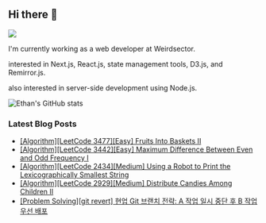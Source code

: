 ## Hi there 👋
<a href="https://steadyg.tistory.com/" target="_blank"><img src="https://img.shields.io/badge/BLOG-000000?style=flat&logo=tistory&logoColor=ffffff"/></a>

I'm currently working as a web developer at Weirdsector.

interested in Next.js, React.js, state management tools, D3.js, and Remirror.js.


also interested in server-side development using Node.js.

![Ethan's GitHub stats](https://github-readme-stats.vercel.app/api?username=ethandeveloper2&theme=dark&show_icons=true)
<!--
**ethandeveloper2/ethandeveloper2** is a ✨ _special_ ✨ repository because its `README.md` (this file) appears on your GitHub profile.

Here are some ideas to get you started:

- 🔭 I’m currently working on ...
- 🌱 I’m currently learning ...
- 👯 I’m looking to collaborate on ...
- 🤔 I’m looking for help with ...
- 💬 Ask me about ...
- 📫 How to reach me: ...
- 😄 Pronouns: ...
- ⚡ Fun fact: ...
-->
### Latest Blog Posts

- [[Algorithm][LeetCode 3477][Easy] Fruits Into Baskets II](https://steadyg.tistory.com/98)
- [[Algorithm][LeetCode 3442][Easy]&nbsp;Maximum Difference Between Even and Odd Frequency I](https://steadyg.tistory.com/97)
- [[Algorithm][LeetCode 2434][Medium]&nbsp;Using a Robot to Print the Lexicographically Smallest String](https://steadyg.tistory.com/96)
- [[Algorithm][LeetCode 2929][Medium]&nbsp;Distribute Candies Among Children II](https://steadyg.tistory.com/95)
- [[Problem Solving][git revert] 현업 Git 브랜치 전략: A 작업 일시 중단 후 B 작업 우선 배포](https://steadyg.tistory.com/94)

